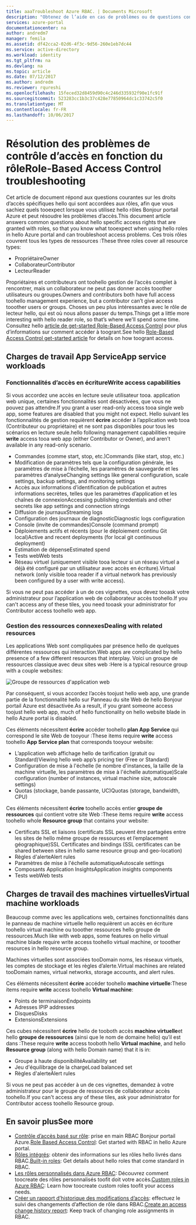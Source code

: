```yaml
---
title: aaaTroubleshoot Azure RBAC. | Documents Microsoft
description: "Obtenez de l’aide en cas de problèmes ou de questions concernant les ressources de contrôle d’accès en fonction du rôle."
services: azure-portal
documentationcenter: na
author: andredm7
manager: femila
ms.assetid: df42cca2-02d6-4f3c-9d56-260e1eb7dc44
ms.service: active-directory
ms.workload: identity
ms.tgt_pltfrm: na
ms.devlang: na
ms.topic: article
ms.date: 07/12/2017
ms.author: andredm
ms.reviewer: rqureshi
ms.openlocfilehash: 15feced32d8459d90c4c246d335932f90e1fc91f
ms.sourcegitcommit: 523283cc1b3c37c428e77850964dc1c33742c5f0
ms.translationtype: MT
ms.contentlocale: fr-FR
ms.lasthandoff: 10/06/2017
---
```

# <a name="role-based-access-control-troubleshooting"></a><span data-ttu-id="40da6-103">Résolution des problèmes de contrôle d’accès en fonction du rôle</span><span class="sxs-lookup"><span data-stu-id="40da6-103">Role-Based Access Control troubleshooting</span></span>

<span data-ttu-id="40da6-104">Cet article de document répond aux questions courantes sur les droits d’accès spécifiques hello qui sont accordées aux rôles, afin que vous sachiez quels tooexpect lorsque vous utilisez hello rôles Bonjour portail Azure et peut résoudre les problèmes d’accès.</span><span class="sxs-lookup"><span data-stu-id="40da6-104">This document article answers common questions about hello specific access rights that are granted with roles, so that you know what tooexpect when using hello roles in hello Azure portal and can troubleshoot access problems.</span></span> <span data-ttu-id="40da6-105">Ces trois rôles couvrent tous les types de ressources :</span><span class="sxs-lookup"><span data-stu-id="40da6-105">These three roles cover all resource types:</span></span>

* <span data-ttu-id="40da6-106">Propriétaire</span><span class="sxs-lookup"><span data-stu-id="40da6-106">Owner</span></span>  
* <span data-ttu-id="40da6-107">Collaborateur</span><span class="sxs-lookup"><span data-stu-id="40da6-107">Contributor</span></span>  
* <span data-ttu-id="40da6-108">Lecteur</span><span class="sxs-lookup"><span data-stu-id="40da6-108">Reader</span></span>  

<span data-ttu-id="40da6-109">Propriétaires et contributeurs ont toohello gestion de l’accès complet à rencontrer, mais un collaborateur ne peut pas donner accès tooother utilisateurs ou groupes.</span><span class="sxs-lookup"><span data-stu-id="40da6-109">Owners and contributors both have full access toohello management experience, but a contributor can’t give access tooother users or groups.</span></span> <span data-ttu-id="40da6-110">Choses un peu plus intéressantes avec le rôle de lecteur hello, qui est où nous allons passer du temps.</span><span class="sxs-lookup"><span data-stu-id="40da6-110">Things get a little more interesting with hello reader role, so that’s where we'll spend some time.</span></span> <span data-ttu-id="40da6-111">Consultez hello [article de get-started Role-Based Access Control](role-based-access-control-configure.md) pour plus d’informations sur comment accéder à toogrant.</span><span class="sxs-lookup"><span data-stu-id="40da6-111">See hello [Role-Based Access Control get-started article](role-based-access-control-configure.md) for details on how toogrant access.</span></span>

## <a name="app-service-workloads"></a><span data-ttu-id="40da6-112">Charges de travail App Service</span><span class="sxs-lookup"><span data-stu-id="40da6-112">App service workloads</span></span>
### <a name="write-access-capabilities"></a><span data-ttu-id="40da6-113">Fonctionnalités d’accès en écriture</span><span class="sxs-lookup"><span data-stu-id="40da6-113">Write access capabilities</span></span>
<span data-ttu-id="40da6-114">Si vous accordez une accès en lecture seule utilisateur tooa. application web unique, certaines fonctionnalités sont désactivées, que vous ne pouvez pas attendre.</span><span class="sxs-lookup"><span data-stu-id="40da6-114">If you grant a user read-only access tooa single web app, some features are disabled that you might not expect.</span></span> <span data-ttu-id="40da6-115">Hello suivant les fonctionnalités de gestion requièrent **écrire** accéder à l’application web tooa (Contributeur ou propriétaire) et ne sont pas disponibles pour tous les scénarios en lecture seule.</span><span class="sxs-lookup"><span data-stu-id="40da6-115">hello following management capabilities require **write** access tooa web app (either Contributor or Owner), and aren’t available in any read-only scenario.</span></span>

* <span data-ttu-id="40da6-116">Commandes (comme start, stop, etc.)</span><span class="sxs-lookup"><span data-stu-id="40da6-116">Commands (like start, stop, etc.)</span></span>
* <span data-ttu-id="40da6-117">Modification de paramètres tels que la configuration générale, les paramètres de mise à l’échelle, les paramètres de sauvegarde et les paramètres d’analyse</span><span class="sxs-lookup"><span data-stu-id="40da6-117">Changing settings like general configuration, scale settings, backup settings, and monitoring settings</span></span>
* <span data-ttu-id="40da6-118">Accès aux informations d’identification de publication et autres informations secrètes, telles que les paramètres d’application et les chaînes de connexion</span><span class="sxs-lookup"><span data-stu-id="40da6-118">Accessing publishing credentials and other secrets like app settings and connection strings</span></span>
* <span data-ttu-id="40da6-119">Diffusion de journaux</span><span class="sxs-lookup"><span data-stu-id="40da6-119">Streaming logs</span></span>
* <span data-ttu-id="40da6-120">Configuration des journaux de diagnostic</span><span class="sxs-lookup"><span data-stu-id="40da6-120">Diagnostic logs configuration</span></span>
* <span data-ttu-id="40da6-121">Console (invite de commandes)</span><span class="sxs-lookup"><span data-stu-id="40da6-121">Console (command prompt)</span></span>
* <span data-ttu-id="40da6-122">Déploiements actifs et récents (pour le déploiement continu Git local)</span><span class="sxs-lookup"><span data-stu-id="40da6-122">Active and recent deployments (for local git continuous deployment)</span></span>
* <span data-ttu-id="40da6-123">Estimation de dépense</span><span class="sxs-lookup"><span data-stu-id="40da6-123">Estimated spend</span></span>
* <span data-ttu-id="40da6-124">Tests web</span><span class="sxs-lookup"><span data-stu-id="40da6-124">Web tests</span></span>
* <span data-ttu-id="40da6-125">Réseau virtuel (uniquement visible tooa lecteur si un réseau virtuel a déjà été configuré par un utilisateur avec accès en écriture).</span><span class="sxs-lookup"><span data-stu-id="40da6-125">Virtual network (only visible tooa reader if a virtual network has previously been configured by a user with write access).</span></span>

<span data-ttu-id="40da6-126">Si vous ne peut pas accéder à un de ces vignettes, vous devez tooask votre administrateur pour l’application web de collaborateur accès toohello.</span><span class="sxs-lookup"><span data-stu-id="40da6-126">If you can't access any of these tiles, you need tooask your administrator for Contributor access toohello web app.</span></span>

### <a name="dealing-with-related-resources"></a><span data-ttu-id="40da6-127">Gestion des ressources connexes</span><span class="sxs-lookup"><span data-stu-id="40da6-127">Dealing with related resources</span></span>
<span data-ttu-id="40da6-128">Les applications Web sont compliquées par présence hello de quelques différentes ressources qui interaction.</span><span class="sxs-lookup"><span data-stu-id="40da6-128">Web apps are complicated by hello presence of a few different resources that interplay.</span></span> <span data-ttu-id="40da6-129">Voici un groupe de ressources classique avec deux sites web :</span><span class="sxs-lookup"><span data-stu-id="40da6-129">Here is a typical resource group with a couple websites:</span></span>

![Groupe de ressources d'application web](./media/role-based-access-control-troubleshooting/website-resource-model.png)

<span data-ttu-id="40da6-131">Par conséquent, si vous accordez l’accès toojust hello web app, une grande partie de la fonctionnalité hello sur Panneau du site Web de hello Bonjour portail Azure est désactivée.</span><span class="sxs-lookup"><span data-stu-id="40da6-131">As a result, if you grant someone access toojust hello web app, much of hello functionality on hello website blade in hello Azure portal is disabled.</span></span>

<span data-ttu-id="40da6-132">Ces éléments nécessitent **écrire** accéder toohello **plan App Service** qui correspond le site Web de tooyour :</span><span class="sxs-lookup"><span data-stu-id="40da6-132">These items require **write** access toohello **App Service plan** that corresponds tooyour website:</span></span>  

* <span data-ttu-id="40da6-133">L’application web affichage hello de tarification (gratuit ou Standard)</span><span class="sxs-lookup"><span data-stu-id="40da6-133">Viewing hello web app’s pricing tier (Free or Standard)</span></span>  
* <span data-ttu-id="40da6-134">Configuration de mise à l'échelle (le nombre d'instances, la taille de la machine virtuelle, les paramètres de mise à l'échelle automatique)</span><span class="sxs-lookup"><span data-stu-id="40da6-134">Scale configuration (number of instances, virtual machine size, autoscale settings)</span></span>  
* <span data-ttu-id="40da6-135">Quotas (stockage, bande passante, UC)</span><span class="sxs-lookup"><span data-stu-id="40da6-135">Quotas (storage, bandwidth, CPU)</span></span>  

<span data-ttu-id="40da6-136">Ces éléments nécessitent **écrire** toohello accès entier **groupe de ressources** qui contient votre site Web :</span><span class="sxs-lookup"><span data-stu-id="40da6-136">These items require **write** access toohello whole **Resource group** that contains your website:</span></span>  

* <span data-ttu-id="40da6-137">Certificats SSL et liaisons (certificats SSL peuvent être partagées entre les sites de hello même groupe de ressources et l’emplacement géographique)</span><span class="sxs-lookup"><span data-stu-id="40da6-137">SSL Certificates and bindings (SSL certificates can be shared between sites in hello same resource group and geo-location)</span></span>  
* <span data-ttu-id="40da6-138">Règles d'alerte</span><span class="sxs-lookup"><span data-stu-id="40da6-138">Alert rules</span></span>  
* <span data-ttu-id="40da6-139">Paramètres de mise à l'échelle automatique</span><span class="sxs-lookup"><span data-stu-id="40da6-139">Autoscale settings</span></span>  
* <span data-ttu-id="40da6-140">Composants Application Insights</span><span class="sxs-lookup"><span data-stu-id="40da6-140">Application insights components</span></span>  
* <span data-ttu-id="40da6-141">Tests web</span><span class="sxs-lookup"><span data-stu-id="40da6-141">Web tests</span></span>  

## <a name="virtual-machine-workloads"></a><span data-ttu-id="40da6-142">Charges de travail des machines virtuelles</span><span class="sxs-lookup"><span data-stu-id="40da6-142">Virtual machine workloads</span></span>
<span data-ttu-id="40da6-143">Beaucoup comme avec les applications web, certaines fonctionnalités dans le panneau de machine virtuelle hello requièrent un accès en écriture toohello virtual machine ou tooother ressources hello groupe de ressources.</span><span class="sxs-lookup"><span data-stu-id="40da6-143">Much like with web apps, some features on hello virtual machine blade require write access toohello virtual machine, or tooother resources in hello resource group.</span></span>

<span data-ttu-id="40da6-144">Machines virtuelles sont associées tooDomain noms, les réseaux virtuels, les comptes de stockage et les règles d’alerte.</span><span class="sxs-lookup"><span data-stu-id="40da6-144">Virtual machines are related tooDomain names, virtual networks, storage accounts, and alert rules.</span></span>

<span data-ttu-id="40da6-145">Ces éléments nécessitent **écrire** accéder toohello **machine virtuelle**:</span><span class="sxs-lookup"><span data-stu-id="40da6-145">These items require **write** access toohello **Virtual machine**:</span></span>

* <span data-ttu-id="40da6-146">Points de terminaison</span><span class="sxs-lookup"><span data-stu-id="40da6-146">Endpoints</span></span>  
* <span data-ttu-id="40da6-147">Adresses IP</span><span class="sxs-lookup"><span data-stu-id="40da6-147">IP addresses</span></span>  
* <span data-ttu-id="40da6-148">Disques</span><span class="sxs-lookup"><span data-stu-id="40da6-148">Disks</span></span>  
* <span data-ttu-id="40da6-149">Extensions</span><span class="sxs-lookup"><span data-stu-id="40da6-149">Extensions</span></span>  

<span data-ttu-id="40da6-150">Ces cubes nécessitent **écrire** hello de tooboth accès **machine virtuelle**et hello **groupe de ressources** (ainsi que le nom de domaine hello) qu’il est dans :</span><span class="sxs-lookup"><span data-stu-id="40da6-150">These require **write** access tooboth hello **Virtual machine**, and hello **Resource group** (along with hello Domain name) that it is in:</span></span>  

* <span data-ttu-id="40da6-151">Groupe à haute disponibilité</span><span class="sxs-lookup"><span data-stu-id="40da6-151">Availability set</span></span>  
* <span data-ttu-id="40da6-152">Jeu d'équilibrage de la charge</span><span class="sxs-lookup"><span data-stu-id="40da6-152">Load balanced set</span></span>  
* <span data-ttu-id="40da6-153">Règles d'alerte</span><span class="sxs-lookup"><span data-stu-id="40da6-153">Alert rules</span></span>  

<span data-ttu-id="40da6-154">Si vous ne peut pas accéder à un de ces vignettes, demandez à votre administrateur pour le groupe de ressources de collaborateur accès toohello.</span><span class="sxs-lookup"><span data-stu-id="40da6-154">If you can't access any of these tiles, ask your administrator for Contributor access toohello Resource group.</span></span>

## <a name="see-more"></a><span data-ttu-id="40da6-155">En savoir plus</span><span class="sxs-lookup"><span data-stu-id="40da6-155">See more</span></span>
* <span data-ttu-id="40da6-156">[Contrôle d’accès basé sur rôle](role-based-access-control-configure.md): prise en main RBAC Bonjour portail Azure.</span><span class="sxs-lookup"><span data-stu-id="40da6-156">[Role Based Access Control](role-based-access-control-configure.md): Get started with RBAC in hello Azure portal.</span></span>
* <span data-ttu-id="40da6-157">[Rôles intégrés](role-based-access-built-in-roles.md): obtenir des informations sur les rôles hello livrés dans RBAC.</span><span class="sxs-lookup"><span data-stu-id="40da6-157">[Built-in roles](role-based-access-built-in-roles.md): Get details about hello roles that come standard in RBAC.</span></span>
* <span data-ttu-id="40da6-158">[Les rôles personnalisés dans Azure RBAC](role-based-access-control-custom-roles.md): Découvrez comment toocreate des rôles personnalisés toofit doit votre accès.</span><span class="sxs-lookup"><span data-stu-id="40da6-158">[Custom roles in Azure RBAC](role-based-access-control-custom-roles.md): Learn how toocreate custom roles toofit your access needs.</span></span>
* <span data-ttu-id="40da6-159">[Créer un rapport d’historique des modifications d’accès](role-based-access-control-access-change-history-report.md): effectuez le suivi des changements d’affection de rôle dans RBAC.</span><span class="sxs-lookup"><span data-stu-id="40da6-159">[Create an access change history report](role-based-access-control-access-change-history-report.md): Keep track of changing role assignments in RBAC.</span></span>

